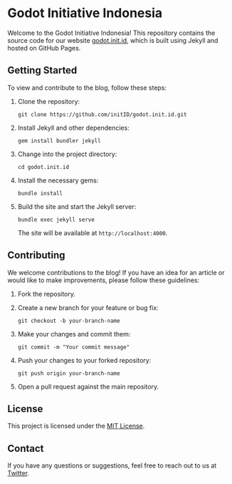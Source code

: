
# Godot Initiative Indonesia

Welcome to the Godot Initiative Indonesia! This repository contains the source code for our website [godot.init.id](https://godot.init.id), which is built using Jekyll and hosted on GitHub Pages.

## Getting Started

To view and contribute to the blog, follow these steps:

1. Clone the repository:

   ```shell
   git clone https://github.com/initID/godot.init.id.git
   ```

2. Install Jekyll and other dependencies:

   ```shell
   gem install bundler jekyll
   ```

3. Change into the project directory:

   ```shell
   cd godot.init.id
   ```

4. Install the necessary gems:

   ```shell
   bundle install
   ```

5. Build the site and start the Jekyll server:

   ```shell
   bundle exec jekyll serve
   ```

   The site will be available at `http://localhost:4000`.

## Contributing

We welcome contributions to the blog! If you have an idea for an article or would like to make improvements, please follow these guidelines:

1. Fork the repository.

2. Create a new branch for your feature or bug fix:

   ```shell
   git checkout -b your-branch-name
   ```

3. Make your changes and commit them:

   ```shell
   git commit -m "Your commit message"
   ```

4. Push your changes to your forked repository:

   ```shell
   git push origin your-branch-name
   ```

5. Open a pull request against the main repository.

## License

This project is licensed under the [MIT License](LICENSE).

## Contact

If you have any questions or suggestions, feel free to reach out to us at [Twitter](https://twitter.com/initIDN).